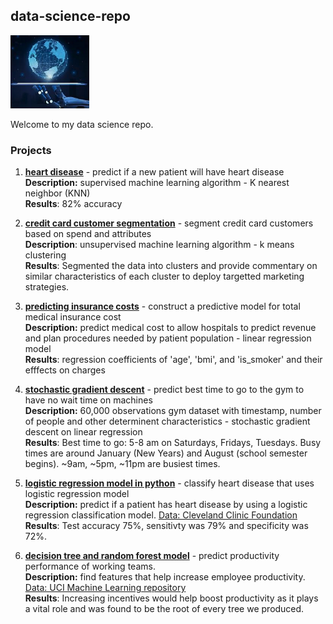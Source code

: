 ## data-science-repo
<img src="./images/ds.png" width="25%" height="10%">

Welcome to my data science repo.

### Projects
1. [**heart disease**](https://github.com/Kalebferrer/data-science/tree/main/heart-disease) - predict if a new patient will have heart disease
<br> **Description:** supervised machine learning algorithm - K nearest neighbor (KNN)
<br> **Results**: 82% accuracy

2. [**credit card customer segmentation**](https://github.com/Kalebferrer/data-science/tree/main/credit-card-segmentation) - segment credit card customers based on spend and attributes
<br> **Description**: unsupervised machine learning algorithm - k means clustering
<br>**Results**: Segmented the data into clusters and provide commentary on similar characteristics of each cluster to deploy targetted marketing strategies.

3. [**predicting insurance costs**](https://github.com/Kalebferrer/data-science/tree/main/predicting-insurance-costs) - construct a predictive model for total medical insurance cost
<br> **Description:** predict medical cost to allow hospitals to predict revenue and plan procedures needed by patient population - linear regression model
<br> **Results**: regression coefficients of 'age', 'bmi', and 'is_smoker' and their efffects on charges

4. [**stochastic gradient descent**](https://github.com/Kalebferrer/data-science/tree/main/stochastic-gradient-descent) - predict best time to go to the gym to have no wait time on machines
<br> **Description:**  60,000 observations gym dataset with timestamp, number of people and other determinent characteristics - stochastic gradient descent on linear regression
<br> **Results**: Best time to go: 5-8 am on Saturdays, Fridays, Tuesdays. Busy times are around January (New Years) and August (school semester begins). ~9am, ~5pm, ~11pm are busiest times.

5. [**logistic regression model in python**](https://github.com/Kalebferrer/data-science/tree/main/logistic-regression-model) - classify heart disease that uses logistic regression model
<br> **Description:**  predict if a patient has heart disease by using a logistic regression classification model. [Data: Cleveland Clinic Foundation](https://archive.ics.uci.edu/dataset/45/heart+disease)
<br> **Results**: Test accuracy 75%, sensitivty was 79% and specificity was 72%.

6. [**decision tree and random forest model**](https://github.com/Kalebferrer/data-science/tree/main/decision-tree-model) - predict productivity performance of working teams.
<br> **Description:**  find features that help increase employee productivity. [Data: UCI Machine Learning repository](https://archive.ics.uci.edu/dataset/597/productivity+prediction+of+garment+employees)
<br> **Results**: Increasing incentives would help boost productivity as it plays a vital role and was found to be the root of every tree we produced.
